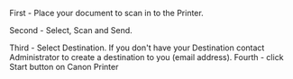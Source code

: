 First - Place your document to scan in to the Printer.

Second - Select, Scan and Send.



Third - Select Destination. If you don't have your Destination contact Administrator to create a destination to you (email address).
Fourth - click Start button on Canon Printer
